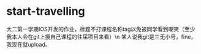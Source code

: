 # start-travelling
大二第一学期IOS开发的作业，标题不打课程名称tag以免被同学看到嘲笑（至少我本人会在git上搜自己课程的往届项目来看）\n
某人说我git是三无小号，fine，我现在就upload。
